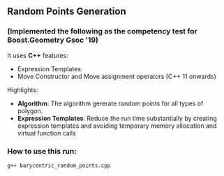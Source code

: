 ## **Random Points Generation** 
### (Implemented the following as the competency test for **Boost.Geometry** Gsoc '19)


It uses **C++** features:
 * Expression Templates
 * Move Constructor and Move assignment operators (C++ 11 onwards)

 Highlights:
  * **Algorithm**: The algorithm gererate random points for all types of polygon. 
  * **Expression Templates**: Reduce the run time substantially by creating expression templates and avoiding temporary memory allocation and virtual function calls
   
### How to use this run: 
```
g++ barycentric_random_points.cpp 
```
